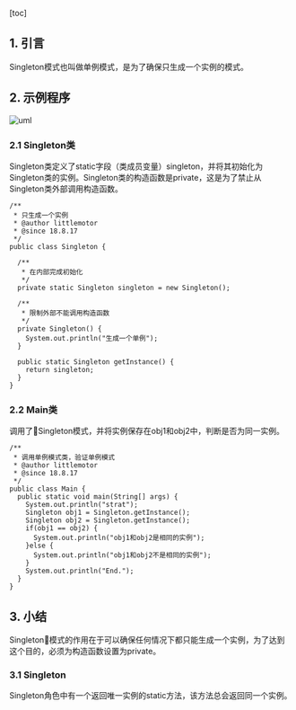 [toc]
## 1. 引言
Singleton模式也叫做单例模式，是为了确保只生成一个实例的模式。
## 2. 示例程序
![uml](http://on-img.com/chart_image/5b7631ffe4b067df5a0d8351.png)
### 2.1 Singleton类
Singleton类定义了static字段（类成员变量）singleton，并将其初始化为Singleton类的实例。Singleton类的构造函数是private，这是为了禁止从Singleton类外部调用构造函数。
```
/**
 * 只生成一个实例
 * @author littlemotor
 * @since 18.8.17
 */
public class Singleton {
  
  /**
   * 在内部完成初始化
   */
  private static Singleton singleton = new Singleton();
  
  /**
   * 限制外部不能调用构造函数
   */
  private Singleton() {
    System.out.println("生成一个单例");
  }
  
  public static Singleton getInstance() {
    return singleton;
  }
}
```
### 2.2 Main类
调用了Singleton模式，并将实例保存在obj1和obj2中，判断是否为同一实例。
```
/**
 * 调用单例模式类，验证单例模式
 * @author littlemotor
 * @since 18.8.17
 */
public class Main {
  public static void main(String[] args) {
    System.out.println("strat");
    Singleton obj1 = Singleton.getInstance();
    Singleton obj2 = Singleton.getInstance();
    if(obj1 == obj2) {
      System.out.println("obj1和obj2是相同的实例");
    }else {
      System.out.println("obj1和obj2不是相同的实例");
    }
    System.out.println("End.");
  }
}
```
## 3. 小结
Singleton模式的作用在于可以确保任何情况下都只能生成一个实例，为了达到这个目的，必须为构造函数设置为private。
### 3.1 Singleton
Singleton角色中有一个返回唯一实例的static方法，该方法总会返回同一个实例。